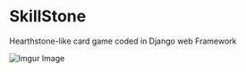 # SkillStone

Hearthstone-like card game coded in Django web Framework

![Imgur Image](https://i.imgur.com/ymhyamX.jpg)
